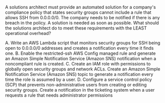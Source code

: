 A solutions architect must provide an automated solution for a company's compliance policy that states security groups cannot include a rule that allows SSH from 0.0.0.0/0. The company needs to be notified if there is any breach in the policy. A solution is needed as soon as possible. What should the solutions architect do to meet these requirements with the LEAST operational overhead? 

A. Write an AWS Lambda script that monitors security groups for SSH being open to 0.0.0.0/0 addresses and creates a notification every time it finds one. 
B. Enable the restricted-ssh AWS Config managed rule and generate an Amazon Simple Notification Service (Amazon SNS) notification when a noncompliant rule is created. 
C. Create an IAM role with permissions to globally open security groups and network ACLs. Create an Amazon Simple Notification Service (Amazon SNS) topic to generate a notification every time the role is assumed by a user. 
D. Configure a service control policy (SCP) that prevents non-administrative users from creating or editing security groups. Create a notification in the ticketing system when a user requests a rule that needs administrator permissions
